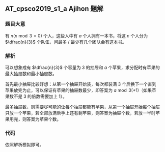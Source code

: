 ## AT_cpsco2019_s1_a Ajihon 題解

### 题目大意

有 $n(n \bmod 3 = 0)$ 个人，这些人中有 $a$ 个人拥有一本书，将这 $n$ 个人分为 $\dfrac{n}{3}$ 个队伍，问最多 / 最少有几个团队会有这本书。

### 解析

可以想象成有 $\dfrac{n}{3}$ 个容量为 $3$ 的抽屉和 $a$ 个苹果，求分配时有苹果的最大抽屉数和最小抽屉数。

首先最小抽屉比较好想：从第一个抽屉开始装，每次都装满 $3$ 个后换下一个直到苹果放完为止，可以保证有苹果的抽屉数最少，即答案为 $a \bmod 3 (+ 1)$（如果苹果数不是 $3$ 的倍数需要加上 $1$）。

最多抽屉数，则需要尽可能的让每个抽屉都能有苹果，从第一个抽屉开始每个抽屉只放一个苹果，若全部放满后手上还有剩苹果，则答案为抽屉个数，若放一半时苹果用完，则答案为苹果个数。

### 代码

依照解析模拟即可。